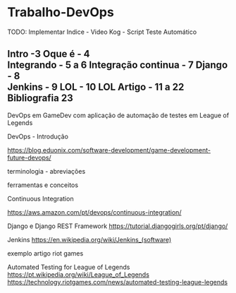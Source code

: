 # Trabalho-DevOps

TODO:
Implementar Indice - Video Kog - Script Teste Automático

Intro -3
Oque é - 4  
Integrando - 5 a 6
Integração continua - 7
Django - 8  
Jenkins - 9
LOL - 10
LOL Artigo - 11 a 22
Bibliografia 23
---------------------------------------------------------------------------

DevOps em GameDev com aplicação de automação de testes em League of Legends

DevOps - Introdução

https://blog.eduonix.com/software-development/game-development-future-devops/

terminologia - abreviações

ferramentas e conceitos

Continuous Integration

https://aws.amazon.com/pt/devops/continuous-integration/


Django e Django REST Framework
https://tutorial.djangogirls.org/pt/django/


Jenkins
https://en.wikipedia.org/wiki/Jenkins_(software)


exemplo artigo riot games

Automated Testing for League of Legends
https://pt.wikipedia.org/wiki/League_of_Legends
https://technology.riotgames.com/news/automated-testing-league-legends
